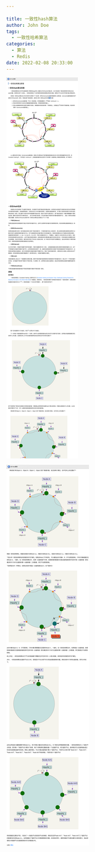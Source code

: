 ```yaml
---

title: 一致性hash算法
author: John Doe
tags:
  - 一致性哈希算法
categories:
  - 算法
  - Redis
date: 2022-02-08 20:33:00
---
```



 ![upload successful](../images/pasted-55.png)
 
 ![upload successful](../images/pasted-56.png)